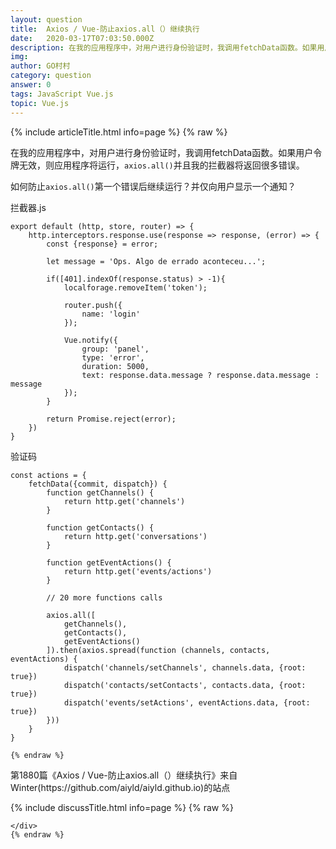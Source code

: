```yaml
---
layout: question
title:  Axios / Vue-防止axios.all（）继续执行
date:   2020-03-17T07:03:50.000Z
description: 在我的应用程序中，对用户进行身份验证时，我调用fetchData函数。如果用户令牌无效，则应用程序将运行，axios.all()并且我的拦截器将返回很多错...
img: 
author: GO村村
category: question
answer: 0
tags: JavaScript Vue.js
topic: Vue.js
---
```

<div class="article-root">
  <div class="article">
    {% include articleTitle.html info=page %}
    {% raw %}
    <div class="article-content"><p><font style="vertical-align: inherit;"><font style="vertical-align: inherit;">在我的应用程序中，对用户进行身份验证时，我调用fetchData函数。</font><font style="vertical-align: inherit;">如果用户令牌无效，则应用程序将运行，</font></font><code>axios.all()</code><font style="vertical-align: inherit;"><font style="vertical-align: inherit;">并且我的拦截器将返回很多错误。</font></font></p>

<p><font style="vertical-align: inherit;"><font style="vertical-align: inherit;">如何防止</font></font><code>axios.all()</code><font style="vertical-align: inherit;"><font style="vertical-align: inherit;">第一个错误后继续运行？</font><font style="vertical-align: inherit;">并仅向用户显示一个通知？</font></font></p>

<p><font style="vertical-align: inherit;"><font style="vertical-align: inherit;">拦截器.js</font></font></p>

<pre><code>export default (http, store, router) =&gt; {<font></font>
    http.interceptors.response.use(response =&gt; response, (error) =&gt; {<font></font>
        const {response} = error;<font></font>
<font></font>
        let message = 'Ops. Algo de errado aconteceu...';<font></font>
<font></font>
        if([401].indexOf(response.status) &gt; -1){<font></font>
            localforage.removeItem('token');<font></font>
<font></font>
            router.push({<font></font>
                name: 'login'<font></font>
            });<font></font>
<font></font>
            Vue.notify({<font></font>
                group: 'panel',<font></font>
                type: 'error',<font></font>
                duration: 5000,<font></font>
                text: response.data.message ? response.data.message : message<font></font>
            });<font></font>
        }<font></font>
<font></font>
        return Promise.reject(error);<font></font>
    })<font></font>
}<font></font>
</code></pre>

<p><font style="vertical-align: inherit;"><font style="vertical-align: inherit;">验证码</font></font></p>

<pre><code>const actions = {<font></font>
    fetchData({commit, dispatch}) {<font></font>
        function getChannels() {<font></font>
            return http.get('channels')<font></font>
        }<font></font>
<font></font>
        function getContacts() {<font></font>
            return http.get('conversations')<font></font>
        }<font></font>
<font></font>
        function getEventActions() {<font></font>
            return http.get('events/actions')<font></font>
        }<font></font>
<font></font>
        // 20 more functions calls<font></font>
<font></font>
        axios.all([<font></font>
            getChannels(),<font></font>
            getContacts(),<font></font>
            getEventActions()<font></font>
        ]).then(axios.spread(function (channels, contacts, eventActions) {<font></font>
            dispatch('channels/setChannels', channels.data, {root: true})<font></font>
            dispatch('contacts/setContacts', contacts.data, {root: true})<font></font>
            dispatch('events/setActions', eventActions.data, {root: true})<font></font>
        }))<font></font>
    }<font></font>
}<font></font>
</code></pre></div>
    {% endraw %}
  </div>
  <p class="winter_mark">第1880篇《Axios / Vue-防止axios.all（）继续执行》来自Winter(https://github.com/aiyld/aiyld.github.io)的站点</p>
  <div class="discuss-wrapper">
    {% include discussTitle.html info=page %}
    {% raw %}
    <div class="discuss-list">
    
    </div>
    {% endraw %}
  </div>
<div>
